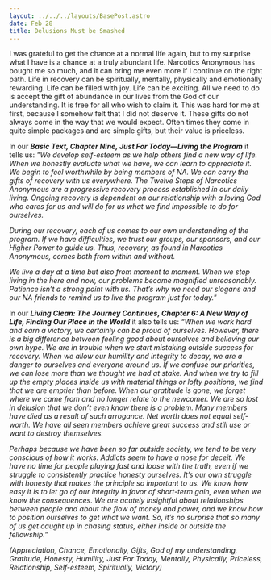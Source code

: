 ```yaml
---
layout: ../../../layouts/BasePost.astro
date: Feb 28
title: Delusions Must be Smashed
---
```

I was grateful to get the chance at a normal life again, but to my surprise what I have is a chance at a truly abundant life. Narcotics Anonymous has bought me so much, and it can bring me even more if I continue on the right path. Life in recovery can be spiritually, mentally, physically and emotionally rewarding. Life can be filled with joy. Life can be exciting. All we need to do is accept the gift of abundance in our lives from the God of our understanding. It is free for all who wish to claim it. This was hard for me at first, because I somehow felt that I did not deserve it. These gifts do not always come in the way that we would expect. Often times they come in quite simple packages and are simple gifts, but their value is priceless.

In our ***Basic Text, Chapter Nine, Just For Today—Living the Program*** it tells us: *"We develop self-esteem as we help others find a new way of life. When we honestly evaluate what we have, we can learn to appreciate it. We begin to feel worthwhile by being members of NA. We can carry the gifts of recovery with us everywhere. The Twelve Steps of Narcotics Anonymous are a progressive recovery process established in our daily living. Ongoing recovery is dependent on our relationship with a loving God who cares for us and will do for us what we find impossible to do for ourselves.*

*During our recovery, each of us comes to our own understanding of the program. If we have difficulties, we trust our groups, our sponsors, and our Higher Power to guide us. Thus, recovery, as found in Narcotics Anonymous, comes both from within and without.*

*We live a day at a time but also from moment to moment. When we stop living in the here and now, our problems become magnified unreasonably. Patience isn’t a strong point with us. That’s why we need our slogans and our NA friends to remind us to live the program just for today."*

In our ***Living Clean: The Journey Continues, Chapter 6: A New Way of Life, Finding Our Place in the World*** it also tells us: *“When we work hard and earn a victory, we certainly can be proud of ourselves. However, there is a big difference between feeling good about ourselves and believing our own hype. We are in trouble when we start mistaking outside success for recovery. When we allow our humility and integrity to decay, we are a danger to ourselves and everyone around us. If we confuse our priorities, we can lose more than we thought we had at stake. And when we try to fill up the empty places inside us with material things or lofty positions, we find that we are emptier than before. When our gratitude is gone, we forget where we came from and no longer relate to the newcomer. We are so lost in delusion that we don’t even know there is a problem. Many members have died as a result of such arrogance. Net worth does not equal self-worth. We have all seen members achieve great success and still use or want to destroy themselves.*

*Perhaps because we have been so far outside society, we tend to be very conscious of how it works. Addicts seem to have a nose for deceit. We have no time for people playing fast and loose with the truth, even if we struggle to consistently practice honesty ourselves. It’s our own struggle with honesty that makes the principle so important to us. We know how easy it is to let go of our integrity in favor of short-term gain, even when we know the consequences. We are acutely insightful about relationships between people and about the flow of money and power, and we know how to position ourselves to get what we want. So, it’s no surprise that so many of us get caught up in chasing status, either inside or outside the fellowship.”*

*(Appreciation, Chance, Emotionally, Gifts, God of my understanding, Gratitude, Honesty, Humility, Just For Today, Mentally, Physically, Priceless, Relationship, Self-esteem, Spiritually, Victory)*